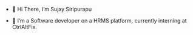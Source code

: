 - 👋 Hi There, 
I’m Sujay Siripurapu


- 🌱 I’m a Software developer on a HRMS platform, currently interning at CtrlAltFix.

<!---
sujaysiripurapu/sujaysiripurapu is a ✨ special ✨ repository because its `README.md` (this file) appears on your GitHub profile.
You can click the Preview link to take a look at your changes.
--->
